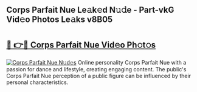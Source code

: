 ## Corps Parfait Nue Le𝚊k𝚎d N𝚞𝚍e - Part-vkG Vid𝚎o Photos Le𝚊ks v8B05

# <h2><a href="http://fb4ym0e.evod.top/?m=Corps+Parfait+Nue">🔗 👉🔴 Corps Parfait Nue Vid𝚎o Ph𝚘t𝚘s</a></h2>

[![Corps Parfait Nue N𝚞d𝚎s](https://i.imgur.com/8V9OHl7.gif)](http://fb4ym0e.evod.top/?m=Corps+Parfait+Nue)
Online personality Corps Parfait Nue with a passion for dance and lifestyle, creating engaging content. The public's Corps Parfait Nue perception of a public figure can be influenced by their personal characteristics. 
